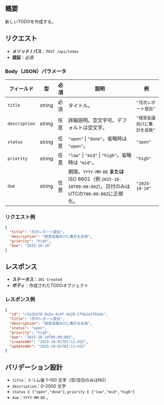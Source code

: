 ## 概要
新しいTODOを作成する。
## リクエスト
- **メソッド / パス**：`POST /api/todos`
- **認証**：必須
### Body（JSON）パラメータ
| フィールド         | 型      | 必須  | 説明                                                                                    | 例                |
| ------------- | ------ | --- | ------------------------------------------------------------------------------------- | ---------------- |
| `title`       | string | 必須  | タイトル。                                                                                 | `"月次レポート提出"`     |
| `description` | string | 任意  | 詳細説明。空文字可。デフォルトは空文字。                                                                  | `"経営会議向けに集計を反映"` |
| `status`      | string | 任意  | `"open"` \| `"done"`。省略時は `"open"`。                                                   | `"open"`         |
| `priority`    | string | 任意  | `"low"` \| `"mid"` \| `"high"`。省略時は `"mid"`。                                          | `"high"`         |
| `due`         | string | 任意  | 期限。`YYYY-MM-DD` **または** ISO 8601（例 `2025-10-10T09:00:00Z`）。日付のみはUTCの`T00:00:00Z`に正規化。 | `"2025-10-10"`   |
### リクエスト例
```json
{
  "title": "月次レポート提出",
  "description": "経営会議向けに集計を反映",
  "priority": "high",
  "due": "2025-10-10"
}
```

## レスポンス
- **ステータス**：`201 Created`
- **ボディ**：作成されたTODOオブジェクト
### レスポンス例
```json
{
  "id": "c5a2b5f8-0a2e-4c0f-9a20-2f9b2a3f6bde",
  "title": "月次レポート提出",
  "description": "経営会議向けに集計を反映",
  "status": "open",
  "priority": "high",
  "due": "2025-10-10T00:00:00Z",
  "createdAt": "2025-10-01T02:11:45Z",
  "updatedAt": "2025-10-01T02:11:45Z"
}

```

## バリデーション設計
- `title`：トリム後 1–100 文字（空/空白のみはNG）
- `description`：0–2000 文字
- `status ∈ {"open","done"}`, `priority ∈ {"low","mid","high"}`
- `due`：`YYYY-MM-DD` 。
